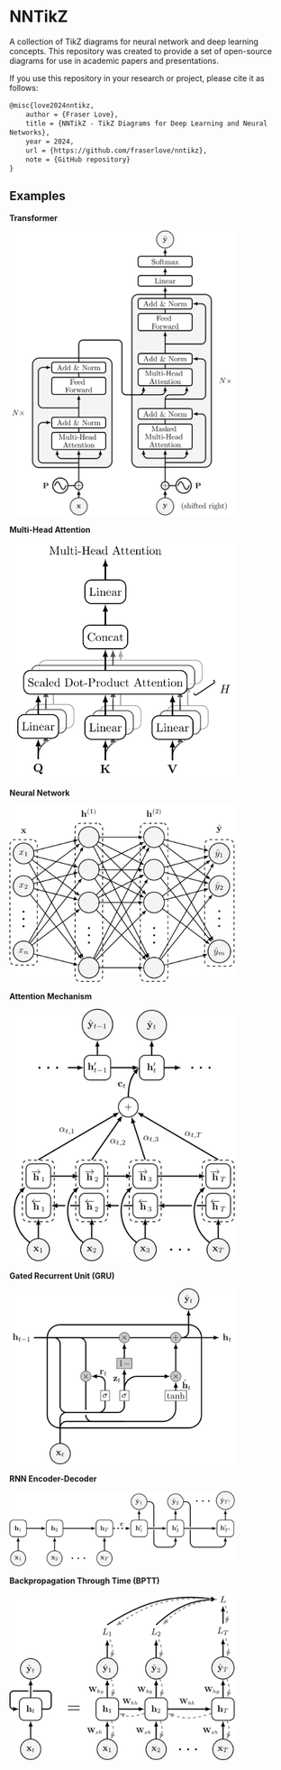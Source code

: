 # NNTikZ

A collection of TikZ diagrams for neural network and deep learning concepts. This repository was created to provide a set of open-source diagrams for use in academic papers and presentations.

If you use this repository in your research or project, please cite it as follows:
```
@misc{love2024nntikz,
    author = {Fraser Love},
    title = {NNTikZ - TikZ Diagrams for Deep Learning and Neural Networks},
    year = 2024,
    url = {https://github.com/fraserlove/nntikz},
    note = {GitHub repository}
}
```

## Examples

**Transformer**

<img src="assets/transformer.png" alt="Transformer" width="400"/>

**Multi-Head Attention**

<img src="assets/multihead_attention.png" alt="Multi-Head Attention" width="400"/>

**Neural Network**

<img src="assets/neural_network.png" alt="Neural Network" width="400"/>

**Attention Mechanism**

<img src="assets/attention.png" alt="Attention Mechanism" width="400"/>

**Gated Recurrent Unit (GRU)**

<img src="assets/gru.png" alt="GRU" width="400"/>

**RNN Encoder-Decoder**

<img src="assets/rnn_encoder_decoder_sutskever.png" alt="RNN Encoder-Decoder" width="400"/>

**Backpropagation Through Time (BPTT)**

<img src="assets/rnn_backprop.png" alt="BPTT" width="400"/>
